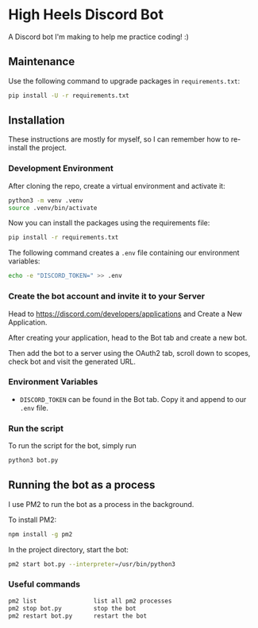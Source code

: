 # High Heels Discord Bot

A Discord bot I'm making to help me practice coding! :)

## Maintenance

Use the following command to upgrade packages in `requirements.txt`:

```bash
pip install -U -r requirements.txt
```

## Installation

These instructions are mostly for myself, so I can remember how to re-install the project.

### Development Environment

After cloning the repo, create a virtual environment and activate it:

```bash
python3 -m venv .venv
source .venv/bin/activate
```

Now you can install the packages using the requirements file:

```bash
pip install -r requirements.txt
```

The following command creates a `.env` file containing our environment variables:

```bash
echo -e "DISCORD_TOKEN=" >> .env
```

### Create the bot account and invite it to your Server

Head to <https://discord.com/developers/applications> and Create a New Application.

After creating your application, head to the Bot tab and create a new bot.

Then add the bot to a server using the OAuth2 tab, scroll down to scopes, check bot and visit the generated URL.

### Environment Variables

* `DISCORD_TOKEN` can be found in the Bot tab. Copy it and append to our `.env` file.

### Run the script

To run the script for the bot, simply run

```bash
python3 bot.py
```

## Running the bot as a process

I use PM2 to run the bot as a process in the background.

To install PM2:

```bash
npm install -g pm2
```

In the project directory, start the bot:

```bash
pm2 start bot.py --interpreter=/usr/bin/python3
```

### Useful commands

```bash
pm2 list                list all pm2 processes
pm2 stop bot.py         stop the bot
pm2 restart bot.py      restart the bot
```
